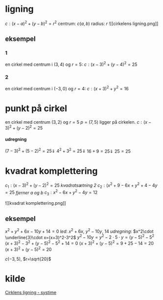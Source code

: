 # ligning
$c:(x-a)^2+(y-b)^2=r^2$
centrum: $c(a,b)$
radius: $r$
![[cirkelens ligning.png]]
## eksempel
### 1
en cirkel med centrum i $(3,4)$ og $r=5$:
$c:(x-3)^2+(y-4)^2=25$
### 2
en cirkel med centrum i $(-3,0)$ og $r=4$:
$c:(x+3)^2+y^2=16$
# punkt på cirkel
en cirkel med centrum $(3,2)$ og $r=5$
$p=(7,5)$ ligger på cirkelen.
$c:(x-3)^2+(y-2)^2=25$
#### udregning
$(7-3)^2+(5-2)^2=25\Downarrow$
$4^2+3^2=25\Downarrow$
$16+9=25\Downarrow$
$25=25$
# kvadrat komplettering
$c_1:(x-3)^2+(y-2)^2=25$
*kvadratsætning 2*
$c_2:(x^2+9-6x+y^2+4-4y=25$
*fjerner $a$ og $b$*
$c_3:x^2-6x+y^2-4y=12$

![[kvadrat komplettering.png]]
## eksempel
$x^2+y^2+6x-10y+14=0$
*led*:
$x^2+6x$, $y^2-10y$, $14$
*udregning*:
$x^2\cdot \underline{3}\cdot x=(x+3)^2-3^2$
$y^2-10y=y^2-2\cdot 5 \cdot y=(y-5)^2-5^2$
$(x+3)^2-3^2+(y-5)^2-5^2+14=0$
$(x+3)^2+(y-5)^2=9+25-14=20$
$(x+3)^2+(y-5)^2=20$

$c(-3,5)$, $r=\sqrt{20}$

# kilde
[Cirklens ligning - systime](https://matstxa2.systime.dk/index.php?id=605&L=0)